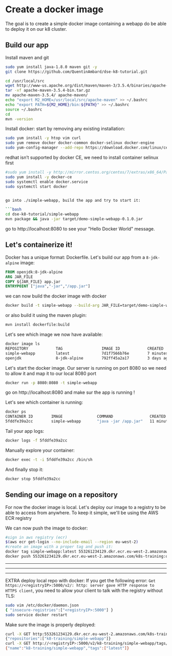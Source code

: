 # Create a docker image

The goal is to create a simple docker image containing a webapp do be able to deploy it on our k8 cluster.

## Build our app
Install maven and git
```bash
sudo yum install java-1.8.0 maven git -y
git clone https://github.com/QuentinAmbard/dse-k8-tutorial.git

cd /usr/local/src
wget http://www-us.apache.org/dist/maven/maven-3/3.5.4/binaries/apache-maven-3.5.4-bin.tar.gz
tar -xf apache-maven-3.5.4-bin.tar.gz
mv apache-maven-3.5.4/ apache-maven/
echo "export M2_HOME=/usr/local/src/apache-maven" >> ~/.bashrc
echo "export PATH=${M2_HOME}/bin:${PATH}" >> ~/.bashrc
source ~/.bashrc
cd
mvn -version
```

Install docker: start by removing any existing installation:
```bash
sudo yum install -y htop vim curl
sudo yum remove docker docker-common docker-selinux docker-engine
sudo yum-config-manager --add-repo https://download.docker.com/linux/centos/docker-ce.repo
```
redhat isn’t supported by docker CE, we need to install container selinux first
```bash
#sudo yum install -y http://mirror.centos.org/centos/7/extras/x86_64/Packages/container-selinux-2.74-1.el7.noarch.rpm
sudo yum install -y docker-ce
sudo systemctl enable docker.service
sudo systemctl start docker


go into ./simple-webapp, build the app and try to start it:

```bash
cd dse-k8-tutorial/simple-webapp
mvn package && java -jar target/demo-simple-webapp-0.1.0.jar
```

go to http://localhost:8080 to see your "Hello Docker World" message.

## Let's containerize it!

Docker has a unique format: Dockerfile. Let's build our app from a `8-jdk-alpine` image:

```dockerfile
FROM openjdk:8-jdk-alpine
ARG JAR_FILE
COPY ${JAR_FILE} app.jar
ENTRYPOINT ["java","-jar","/app.jar"]
```

we can now build the docker image with docker

```bash
docker build -t simple-webapp --build-arg JAR_FILE=target/demo-simple-webapp-0.1.0.jar . 
```

or also build it using the maven plugin:
```bash
mvn install dockerfile:build 
```

Let's see which image we now have available:

```dockerfile
docker image ls                                                                            
REPOSITORY            TAG                 IMAGE ID            CREATED             SIZE
simple-webapp         latest              7d1f7566b76e        7 minutes ago       121MB
openjdk               8-jdk-alpine        792ff45a2a17        3 days ago          105MB
```

Let's start the docker image. Our server is running on port 8080 so we need to allow it and map it to our local 8080 port

```bash
docker run -p 8080:8080 -t simple-webapp
```

go on http://localhost:8080 and make sur the app is running !

Let's see which container is running:
```bash
docker ps
CONTAINER ID        IMAGE               COMMAND                CREATED             STATUS              PORTS                    NAMES
5fddfe39a2cc        simple-webapp       "java -jar /app.jar"   11 minutes ago      Up 11 minutes       0.0.0.0:8080->8080/tcp   practical_jackson
```

Tail your app logs:

```bash
docker logs -f 5fddfe39a2cc
```

Manually explore your container:
```bash
docker exec -t -i 5fddfe39a2cc /bin/sh
```
And finally stop it:

```bash
docker stop 5fddfe39a2cc
```

## Sending our image on a repository

For now the docker image is local.
Let's deploy our image to a registry to be able to access from anywhere.  To keep it simple, we'll be using the AWS ECR registry

We can now push the image to docker:
```bash
#sign in aws registry (ecr)
$(aws ecr get-login --no-include-email --region eu-west-2)
#create an image with a proper tag and push it:
docker tag simple-webapp:latest 553261234129.dkr.ecr.eu-west-2.amazonaws.com/k8s-training:quentin
docker push 553261234129.dkr.ecr.eu-west-2.amazonaws.com/k8s-training:quentin
```



-------------------------------------------

-------------------------------------------

-------------------------------------------

EXTRA deploy local repo with docker: If you get the following error: `Get https://<registryIP>:5000/v2/: http: server gave HTTP response to HTTPS client`, you need to allow your client to talk with the registry without TLS:
      
```bash
sudo vim /etc/docker/daemon.json
{ "insecure-registries":["<registryIP>:5000"] }
sudo service docker restart
```

Make sure the image is properly deployed:

```bash
curl -X GET http:553261234129.dkr.ecr.eu-west-2.amazonaws.com/k8s-training/v2/_catalog 
{"repositories":["k8-training/simple-webapp"]}
curl -X GET http://<registryIP>:5000/v2/k8-training/simple-webapp/tags/list
{"name":"k8-training/simple-webapp","tags":["latest"]}
```
